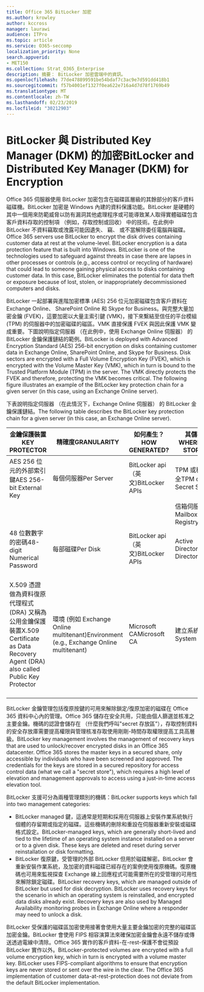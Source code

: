 ```yaml
---
title: Office 365 BitLocker 加密
ms.author: krowley
author: kccross
manager: laurawi
audience: ITPro
ms.topic: article
ms.service: O365-seccomp
localization_priority: None
search.appverid:
- MET150
ms.collection: Strat_O365_Enterprise
description: 摘要： BitLocker 加密雲端中的資訊。
ms.openlocfilehash: 77de478899591be54bdaf7c3ac9e7d591dd418b1
ms.sourcegitcommit: f57b4001ef1327f0ea622e716a4d7d78f1769b49
ms.translationtype: MT
ms.contentlocale: zh-TW
ms.lasthandoff: 02/23/2019
ms.locfileid: "30212903"
---
```

# <a name="bitlocker-and-distributed-key-manager-dkm-for-encryption"></a><span data-ttu-id="fda5f-103">BitLocker 與 Distributed Key Manager (DKM) 的加密</span><span class="sxs-lookup"><span data-stu-id="fda5f-103">BitLocker and Distributed Key Manager (DKM) for Encryption</span></span>
<span data-ttu-id="fda5f-p101">Office 365 伺服器使用 BitLocker 加密包含在磁碟區層級的其餘部分的客戶資料磁碟機。BitLocker 加密是 Windows 內建的資料保護功能。BitLocker 是硬體的其中一個用來防範威脅以防有漏洞其他處理程序或可能導致某人取得實體磁碟包含客戶資料存取的控制項 （例如，存取控制或回收） 中的技術。在此例中 BitLocker 不資料竊取或洩露可能因遺失、 竊、 或不當解除委任電腦與磁碟。</span><span class="sxs-lookup"><span data-stu-id="fda5f-p101">Office 365 servers use BitLocker to encrypt the disk drives containing customer data at rest at the volume-level. BitLocker encryption is a data protection feature that is built into Windows. BitLocker is one of the technologies used to safeguard against threats in case there are lapses in other processes or controls (e.g., access control or recycling of hardware) that could lead to someone gaining physical access to disks containing customer data. In this case, BitLocker eliminates the potential for data theft or exposure because of lost, stolen, or inappropriately decommissioned computers and disks.</span></span>

<span data-ttu-id="fda5f-p102">BitLocker 一起部署與進階加密標準 (AES) 256 位元加密磁碟包含客戶資料在 Exchange Online、 SharePoint Online 和 Skype for Business。與完整大量加密金鑰 (FVEK)，這要加密以大量主索引鍵 (VMK)，接下來繫結至信任的平台模組 (TPM) 的伺服器中的加密磁碟的磁區。VMK 直接保護 FVEK 與因此保護 VMK 變成重要。下圖說明指定伺服器 （在此例中，使用 Exchange Online 伺服器） 的 BitLocker 金鑰保護鏈結的範例。</span><span class="sxs-lookup"><span data-stu-id="fda5f-p102">BitLocker is deployed with Advanced Encryption Standard (AES) 256-bit encryption on disks containing customer data in Exchange Online, SharePoint Online, and Skype for Business. Disk sectors are encrypted with a Full Volume Encryption Key (FVEK), which is encrypted with the Volume Master Key (VMK), which in turn is bound to the Trusted Platform Module (TPM) in the server. The VMK directly protects the FVEK and therefore, protecting the VMK becomes critical. The following figure illustrates an example of the BitLocker key protection chain for a given server (in this case, using an Exchange Online server).</span></span>

<span data-ttu-id="fda5f-112">下表說明指定伺服器 （在此情況下，Exchange Online 伺服器） 的 BitLocker 金鑰保護鏈結。</span><span class="sxs-lookup"><span data-stu-id="fda5f-112">The following table describes the BitLocker key protection chain for a given server (in this case, an Exchange Online server).</span></span>

| <span data-ttu-id="fda5f-113">金鑰保護裝置</span><span class="sxs-lookup"><span data-stu-id="fda5f-113">KEY PROTECTOR</span></span> | <span data-ttu-id="fda5f-114">精確度</span><span class="sxs-lookup"><span data-stu-id="fda5f-114">GRANULARITY</span></span> | <span data-ttu-id="fda5f-115">如何產生？</span><span class="sxs-lookup"><span data-stu-id="fda5f-115">HOW GENERATED?</span></span> | <span data-ttu-id="fda5f-116">其儲存？</span><span class="sxs-lookup"><span data-stu-id="fda5f-116">WHERE IS IT STORED?</span></span> | <span data-ttu-id="fda5f-117">保護</span><span class="sxs-lookup"><span data-stu-id="fda5f-117">PROTECTION</span></span> |
|--------------------------------------------------------------------------------|-------------------------------------------------|----------------|-------------------------|--------------------------------------------------------------------------------------------------|
| <span data-ttu-id="fda5f-118">AES 256 位元的外部索引鍵</span><span class="sxs-lookup"><span data-stu-id="fda5f-118">AES 256-bit External Key</span></span> | <span data-ttu-id="fda5f-119">每個伺服器</span><span class="sxs-lookup"><span data-stu-id="fda5f-119">Per Server</span></span> | <span data-ttu-id="fda5f-120">BitLocker api （英文)</span><span class="sxs-lookup"><span data-stu-id="fda5f-120">BitLocker APIs</span></span> | <span data-ttu-id="fda5f-121">TPM 或秘密安全</span><span class="sxs-lookup"><span data-stu-id="fda5f-121">TPM or Secret Safe</span></span> | <span data-ttu-id="fda5f-122">Lockbox / 存取控制</span><span class="sxs-lookup"><span data-stu-id="fda5f-122">Lockbox / Access Control</span></span> |
|  |  |  | <span data-ttu-id="fda5f-123">信箱伺服器登錄</span><span class="sxs-lookup"><span data-stu-id="fda5f-123">Mailbox Server Registry</span></span> | <span data-ttu-id="fda5f-124">TPM 加密</span><span class="sxs-lookup"><span data-stu-id="fda5f-124">TPM encrypted</span></span> |
| <span data-ttu-id="fda5f-125">48 位數數字的密碼</span><span class="sxs-lookup"><span data-stu-id="fda5f-125">48-digit Numerical Password</span></span> | <span data-ttu-id="fda5f-126">每部磁碟</span><span class="sxs-lookup"><span data-stu-id="fda5f-126">Per Disk</span></span> | <span data-ttu-id="fda5f-127">BitLocker api （英文)</span><span class="sxs-lookup"><span data-stu-id="fda5f-127">BitLocker APIs</span></span> | <span data-ttu-id="fda5f-128">Active Directory</span><span class="sxs-lookup"><span data-stu-id="fda5f-128">Active Directory</span></span> | <span data-ttu-id="fda5f-129">Lockbox / 存取控制</span><span class="sxs-lookup"><span data-stu-id="fda5f-129">Lockbox / Access Control</span></span> |
| <span data-ttu-id="fda5f-130">X.509 憑證做為資料復原代理程式 (DRA) 又稱為公用金鑰保護裝置</span><span class="sxs-lookup"><span data-stu-id="fda5f-130">X.509 Certificate as Data Recovery Agent (DRA) also called Public Key Protector</span></span> | <span data-ttu-id="fda5f-131">環境 (例如 Exchange Online multitenant)</span><span class="sxs-lookup"><span data-stu-id="fda5f-131">Environment (e.g., Exchange Online multitenant)</span></span> | <span data-ttu-id="fda5f-132">Microsoft CA</span><span class="sxs-lookup"><span data-stu-id="fda5f-132">Microsoft CA</span></span> | <span data-ttu-id="fda5f-133">建立系統</span><span class="sxs-lookup"><span data-stu-id="fda5f-133">Build System</span></span> | <span data-ttu-id="fda5f-p103">沒有一位使用者具有完整密碼的私密金鑰。Password 是實體保護之下。</span><span class="sxs-lookup"><span data-stu-id="fda5f-p103">No one user has the full password to the private key. The password is under physical protection.</span></span> |


<span data-ttu-id="fda5f-p104">BitLocker 金鑰管理包括復原按鍵的可用來解除鎖定/復原加密的磁碟在 Office 365 資料中心內的管理。Office 365 儲存在安全共用，只能由個人篩選並核准之主要金鑰。機碼的認證會儲存在 （什麼我們呼叫"secret 存放區"），存取控制資料的安全存放庫需要提高權限與管理核准存取使用剛剛-時間存取權限提高工具高層級。</span><span class="sxs-lookup"><span data-stu-id="fda5f-p104">BitLocker key management involves the management of recovery keys that are used to unlock/recover encrypted disks in an Office 365 datacenter. Office 365 stores the master keys in a secured share, only accessible by individuals who have been screened and approved. The credentials for the keys are stored in a secured repository for access control data (what we call a "secret store"), which requires a high level of elevation and management approvals to access using a just-in-time access elevation tool.</span></span>

<span data-ttu-id="fda5f-139">BitLocker 支援可分為兩種管理類別的機碼：</span><span class="sxs-lookup"><span data-stu-id="fda5f-139">BitLocker supports keys which fall into two management categories:</span></span>
- <span data-ttu-id="fda5f-p105">BitLocker managed 鍵，這通常是短期和採用在伺服器上安裝作業系統執行個體的存留期或指定的磁碟。這些機碼的刪除和重設在伺服器重新安裝或磁碟格式設定。</span><span class="sxs-lookup"><span data-stu-id="fda5f-p105">BitLocker-managed keys, which are generally short-lived and tied to the lifetime of an operating system instance installed on a server or to a given disk. These keys are deleted and reset during server reinstallation or disk formatting.</span></span>
- <span data-ttu-id="fda5f-p106">BitLocker 復原鍵，受管理的外部 BitLocker 但用於磁碟解密。BitLocker 會重新安裝作業系統，及加密的資料磁碟已經存在的案例使用復原機碼。復原機碼也可用來監視探查 Exchange 線上回應程式可能需要所在的受管理的可用性來解除鎖定磁碟。</span><span class="sxs-lookup"><span data-stu-id="fda5f-p106">BitLocker recovery keys, which are managed outside of BitLocker but used for disk decryption. BitLocker uses recovery keys for the scenario in which an operating system is reinstalled, and encrypted data disks already exist. Recovery keys are also used by Managed Availability monitoring probes in Exchange Online where a responder may need to unlock a disk.</span></span>

<span data-ttu-id="fda5f-p107">BitLocker 受保護的磁碟區加密使用接著會使用大量主要金鑰加密的完整的磁碟區加密金鑰。BitLocker 會使用 FIPS 相容演算法來確保加密金鑰會永遠不儲存或傳送透過電線中清除。Office 365 實作的客戶資料-在-rest-保護不會從預設 BitLocker 實作以外。</span><span class="sxs-lookup"><span data-stu-id="fda5f-p107">BitLocker-protected volumes are encrypted with a full volume encryption key, which in turn is encrypted with a volume master key. BitLocker uses FIPS-compliant algorithms to ensure that encryption keys are never stored or sent over the wire in the clear. The Office 365 implementation of customer data-at-rest-protection does not deviate from the default BitLocker implementation.</span></span>